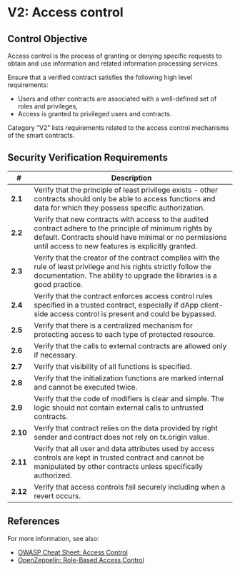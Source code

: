 # V2: Access control

## Control Objective

Access control is the process of granting or denying specific requests to obtain and use information and related information processing services.

Ensure that a verified contract satisfies the following high level requirements:
* Users and other contracts are associated with a well-defined set of roles and privileges,
* Access is granted to privileged users and contracts.

Category “V2” lists requirements related to the access control mechanisms of the smart contracts.

## Security Verification Requirements

| # | Description |
| --- | --- |
| **2.1** | Verify that the principle of least privilege exists - other contracts should only be able to access functions and data for which they possess specific authorization. | 
| **2.2** | Verify that new contracts with access to the audited contract adhere to the principle of minimum rights by default. Contracts should have minimal or no permissions until access to new features is explicitly granted. | 
| **2.3** | Verify that the creator of the contract complies with the rule of least privilege and his rights strictly follow the documentation. The ability to upgrade the libraries is a good practice. | 
| **2.4** | Verify that the contract enforces access control rules specified in a trusted contract, especially if dApp client-side access control is present and could be bypassed. | 
| **2.5** | Verify that there is a centralized mechanism for protecting access to each type of protected resource. | 
| **2.6** | Verify that the calls to external contracts are allowed only if necessary. | 
| **2.7** | Verify that visibility of all functions is specified. | 
| **2.8** | Verify that the initialization functions are marked internal and cannot be executed twice. | 
| **2.9** | Verify that the code of modifiers is clear and simple. The logic should not contain external calls to untrusted contracts. | 
| **2.10** | Verify that contract relies on the data provided by right sender and contract does not rely on tx.origin value. | 
| **2.11** | Verify that all user and data attributes used by access controls are kept in trusted contract and cannot be manipulated by other contracts unless specifically authorized. | 
| **2.12** | Verify that access controls fail securely including when a revert occurs. | 

## References

For more information, see also:

* [OWASP Cheat Sheet: Access Control](https://github.com/OWASP/CheatSheetSeries/blob/master/cheatsheets/Access_Control_Cheat_Sheet.md)
* [OpenZeppelin: Role-Based Access Control](https://github.com/OpenZeppelin/openzeppelin-solidity/blob/852e11c2dbb19a4000decacf1840f5e4c29c5543/docs/access-control.md#role-based-access-control)